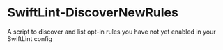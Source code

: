 # SwiftLint-DiscoverNewRules
A script to discover and list opt-in rules you have not yet enabled in your SwiftLint config
